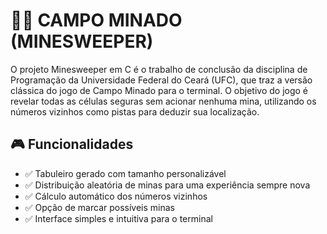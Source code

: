 # 🕵️‍♂️ **CAMPO MINADO (MINESWEEPER)**

O projeto Minesweeper em C é o trabalho de conclusão da disciplina de Programação da Universidade Federal do Ceará (UFC), que traz a versão clássica do jogo de Campo Minado para o terminal. O objetivo do jogo é revelar todas as células seguras sem acionar nenhuma mina, utilizando os números vizinhos como pistas para deduzir sua localização.

## 🎮 Funcionalidades  
- ✅ Tabuleiro gerado com tamanho personalizável  
- ✅ Distribuição aleatória de minas para uma experiência sempre nova  
- ✅ Cálculo automático dos números vizinhos
- ✅ Opção de marcar possíveis minas 
- ✅ Interface simples e intuitiva para o terminal  
